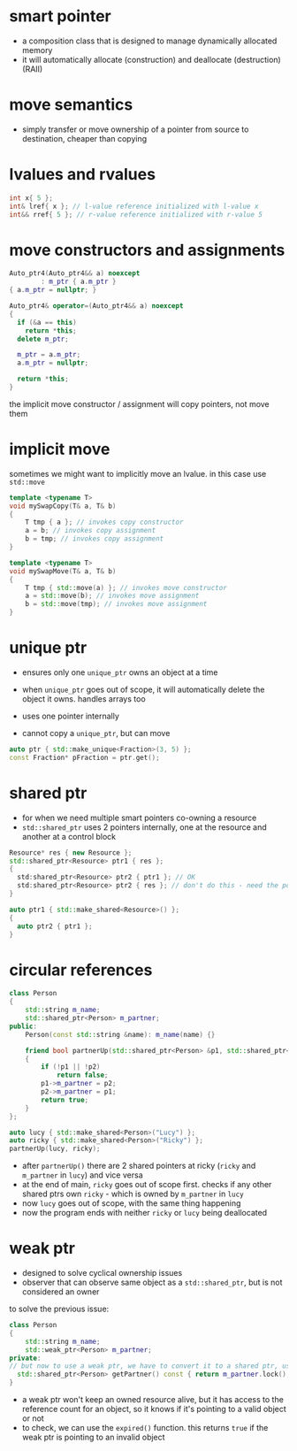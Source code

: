 # smart pointer

- a composition class that is designed to manage dynamically allocated memory
- it will automatically allocate (construction) and deallocate (destruction) (RAII)

# move semantics

- simply transfer or move ownership of a pointer from source to destination, cheaper than copying

# lvalues and rvalues

```cpp
int x{ 5 };
int& lref{ x }; // l-value reference initialized with l-value x
int&& rref{ 5 }; // r-value reference initialized with r-value 5
```

# move constructors and assignments

```cpp
Auto_ptr4(Auto_ptr4&& a) noexcept
		: m_ptr { a.m_ptr }
{ a.m_ptr = nullptr; }

Auto_ptr4& operator=(Auto_ptr4&& a) noexcept
{
  if (&a == this)
    return *this;
  delete m_ptr;

  m_ptr = a.m_ptr;
  a.m_ptr = nullptr;

  return *this;
}
```

the implicit move constructor / assignment will copy pointers, not move them

# implicit move

sometimes we might want to implicitly move an lvalue. in this case use `std::move`

```cpp
template <typename T>
void mySwapCopy(T& a, T& b)
{
	T tmp { a }; // invokes copy constructor
	a = b; // invokes copy assignment
	b = tmp; // invokes copy assignment
}

template <typename T>
void mySwapMove(T& a, T& b)
{
	T tmp { std::move(a) }; // invokes move constructor
	a = std::move(b); // invokes move assignment
	b = std::move(tmp); // invokes move assignment
}
```

# unique ptr

- ensures only one `unique_ptr` owns an object at a time
- when `unique_ptr` goes out of scope, it will automatically delete the object it owns. handles arrays too
- uses one pointer internally

- cannot copy a `unique_ptr`, but can move

```cpp
auto ptr { std::make_unique<Fraction>(3, 5) };
const Fraction* pFraction = ptr.get();
```

# shared ptr

- for when we need multiple smart pointers co-owning a resource
- `std::shared_ptr` uses 2 pointers internally, one at the resource and another at a control block

```cpp
Resource* res { new Resource };
std::shared_ptr<Resource> ptr1 { res };
{
  std:shared_ptr<Resource> ptr2 { ptr1 }; // OK
  std:shared_ptr<Resource> ptr2 { res }; // don't do this - need the pointers to be aware of each other. so always make a copy of the existing shared ptr
}

auto ptr1 { std::make_shared<Resource>() };
{
  auto ptr2 { ptr1 };
}
```

# circular references

```cpp
class Person
{
	std::string m_name;
	std::shared_ptr<Person> m_partner;
public:
	Person(const std::string &name): m_name(name) {}

	friend bool partnerUp(std::shared_ptr<Person> &p1, std::shared_ptr<Person> &p2)
	{
		if (!p1 || !p2)
			return false;
		p1->m_partner = p2;
		p2->m_partner = p1;
		return true;
	}
};

auto lucy { std::make_shared<Person>("Lucy") };
auto ricky { std::make_shared<Person>("Ricky") };
partnerUp(lucy, ricky);
```

- after `partnerUp()` there are 2 shared pointers at ricky (`ricky` and `m_partner` in `lucy`) and vice versa
- at the end of main, `ricky` goes out of scope first. checks if any other shared ptrs own `ricky` - which is owned by `m_partner` in `lucy`
- now `lucy` goes out of scope, with the same thing happening
- now the program ends with neither `ricky` or `lucy` being deallocated

# weak ptr

- designed to solve cyclical ownership issues
- observer that can observe same object as a `std::shared_ptr`, but is not considered an owner

to solve the previous issue:

```cpp
class Person
{
	std::string m_name;
	std::weak_ptr<Person> m_partner;
private:
// but now to use a weak ptr, we have to convert it to a shared ptr, using `lock()`
  std::shared_ptr<Person> getPartner() const { return m_partner.lock(); }
}
```

- a weak ptr won't keep an owned resource alive, but it has access to the reference count for an object, so it knows if it's pointing to a valid object or not
- to check, we can use the `expired()` function. this returns `true` if the weak ptr is pointing to an invalid object
